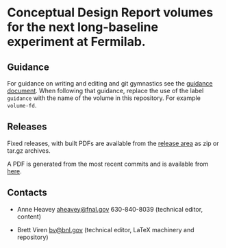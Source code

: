 Conceptual Design Report volumes for the next long-baseline experiment at Fermilab.
====

Guidance
---

For guidance on writing and editing and git gymnastics see the
[guidance document](https://github.com/DUNE/document-guidance).  When
following that guidance, replace the use of the label `guidance` with
the name of the volume in this repository.  For example `volume-fd`.

Releases
---

Fixed releases, with built PDFs are available from the
[release area](https://github.com/DUNE/lbn-cdr/releases) as zip or
tar.gz archives.

A PDF is generated from the most recent commits and is available from [here](https://dune.bnl.gov/tmp/).


Contacts
---

* Anne Heavey <aheavey@fnal.gov> 630-840-8039 (technical editor, content)

* Brett Viren <bv@bnl.gov> (technical editor, LaTeX machinery and repository)
